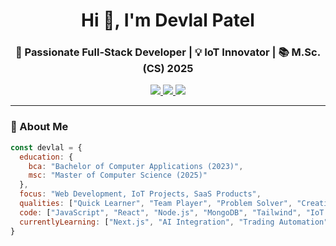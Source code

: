 <h1 align="center">Hi 👋, I'm Devlal Patel</h1>
<h3 align="center">🚀 Passionate Full-Stack Developer | 💡 IoT Innovator | 📚 M.Sc. (CS) 2025</h3>

<p align="center">
  <a href="https://www.linkedin.com/in/devlal-patel-7467b1145" target="_blank">
    <img src="https://img.shields.io/badge/LinkedIn-blue?logo=linkedin&style=for-the-badge" />
  </a>
  <a href="https://github.com/Dev9908-tech" target="_blank">
    <img src="https://img.shields.io/badge/GitHub-Dev9908--tech-black?logo=github&style=for-the-badge" />
  </a>
  <a href="https://www.instagram.com/erasmus_careys" target="_blank">
    <img src="https://img.shields.io/badge/Instagram-%40erasmus__careys-E4405F?logo=instagram&style=for-the-badge" />
  </a>
</p>

---

### 🧠 About Me

```js
const devlal = {
  education: {
    bca: "Bachelor of Computer Applications (2023)",
    msc: "Master of Computer Science (2025)"
  },
  focus: "Web Development, IoT Projects, SaaS Products",
  qualities: ["Quick Learner", "Team Player", "Problem Solver", "Creative Thinker"],
  code: ["JavaScript", "React", "Node.js", "MongoDB", "Tailwind", "IoT (ESP32)"],
  currentlyLearning: ["Next.js", "AI Integration", "Trading Automation"]
}
